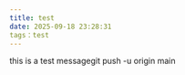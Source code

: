 ```yaml
---
title: test
date: 2025-09-18 23:28:31
tags：test
---
```

this is a test messagegit push -u origin main
